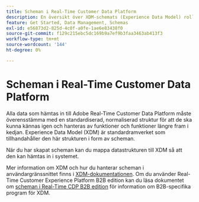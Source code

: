 ```yaml
---
title: Scheman i Real-Time Customer Data Platform
description: En översikt över XDM-schemats (Experience Data Model) roll i Adobe Real-Time Customer Data Platform.
feature: Get Started, Data Management, Schemas
exl-id: e56873d2-825d-4c0f-a0fe-1ae6e83438f0
source-git-commit: f129c215ebc5dc169b9a7ef9b3faa3463ab413f3
workflow-type: tm+mt
source-wordcount: '144'
ht-degree: 0%

---
```


# Scheman i Real-Time Customer Data Platform

Alla data som hämtas in till Adobe Real-Time Customer Data Platform måste överensstämma med en standardiserad, normaliserad struktur för att de ska kunna kännas igen och hanteras av funktioner och funktioner längre fram i kedjan. Experience Data Model (XDM) är standardramverket som tillhandahåller den här strukturen i form av scheman.

När du har skapat scheman kan du mappa datastrukturen till XDM så att den kan hämtas in i systemet.

Mer information om XDM och hur du hanterar scheman i användargränssnittet finns i [XDM-dokumentationen](../../xdm/home.md). Om du använder Real-Time Customer Experience Platform B2B edition kan du läsa dokumentet om [scheman i Real-Time CDP B2B edition](./b2b.md) för information om B2B-specifika program för XDM.
